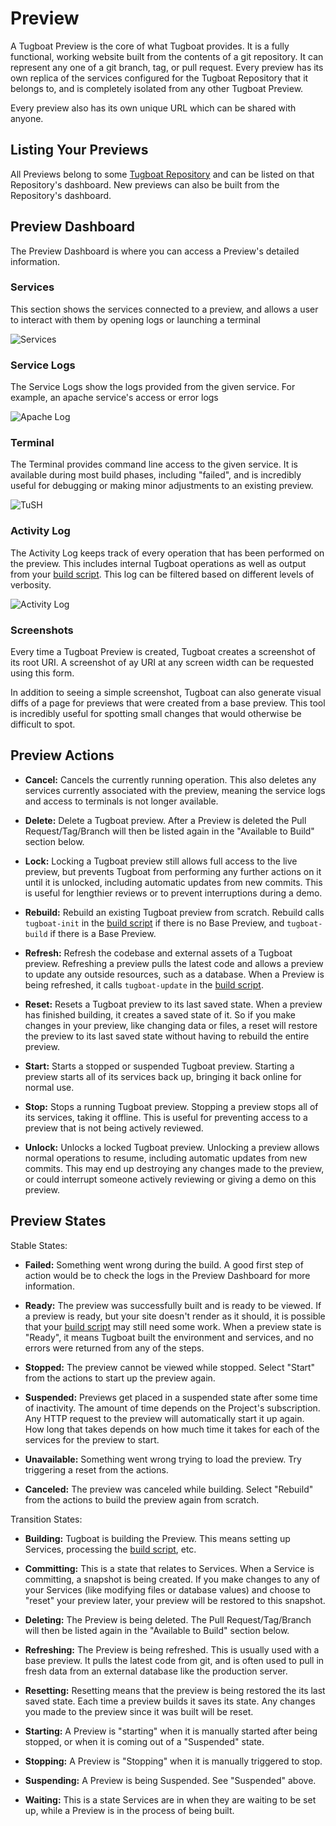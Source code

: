 # Preview

A Tugboat Preview is the core of what Tugboat provides. It is a fully
functional, working website built from the contents of a git repository. It can
represent any one of a git branch, tag, or pull request. Every preview has its
own replica of the services configured for the Tugboat Repository that it
belongs to, and is completely isolated from any other Tugboat Preview.

Every preview also has its own unique URL which can be shared with anyone.

## Listing Your Previews

All Previews belong to some [Tugboat Repository](../repositories/index.md) and
can be listed on that Repository's dashboard. New previews can also be built
from the Repository's dashboard.

## Preview Dashboard

The Preview Dashboard is where you can access a Preview's detailed information.

### Services

This section shows the services connected to a preview, and allows a user to
interact with them by opening logs or launching a terminal

![Services](_images/preview-services.jpg)

### Service Logs

The Service Logs show the logs provided from the given service. For example, an
apache service's access or error logs

![Apache Log](_images/preview-apache-log.jpg)

### Terminal

The Terminal provides command line access to the given service. It is available
during most build phases, including "failed", and is incredibly useful for
debugging or making minor adjustments to an existing preview.

![TuSH](_images/TuSH.jpg)

### Activity Log

The Activity Log keeps track of every operation that has been performed on the
preview. This includes internal Tugboat operations as well as output from your
[build script](../../build-script/index.md). This log can be filtered based on
different levels of verbosity.

![Activity Log](_images/preview-activity-log.jpg)

### Screenshots

Every time a Tugboat Preview is created, Tugboat creates a screenshot of its
root URI. A screenshot of ay URI at any screen width can be requested using this
form.

[//]: # "TODO: screenshot of screenshot form"

In addition to seeing a simple screenshot, Tugboat can also generate visual
diffs of a page for previews that were created from a base preview. This tool is
incredibly useful for spotting small changes that would otherwise be difficult
to spot.

[//]: # "TODO: screenshot of visual diff"

## Preview Actions

- **Cancel:** Cancels the currently running operation. This also deletes any
services currently associated with the preview, meaning the service logs and
access to terminals is not longer available.

- **Delete:** Delete a Tugboat preview. After a Preview is deleted the Pull
Request/Tag/Branch will then be listed again in the "Available to Build" section
below.

- **Lock:** Locking a Tugboat preview still allows full access to the live
preview, but prevents Tugboat from performing any further actions on it until it
is unlocked, including automatic updates from new commits. This is useful for
lengthier reviews or to prevent interruptions during a demo.

- **Rebuild:** Rebuild an existing Tugboat preview from scratch. Rebuild calls
`tugboat-init` in the [build script](/../../build-script/index.md) if there is
no Base Preview, and `tugboat-build` if there is a Base Preview.

- **Refresh:** Refresh the codebase and external assets of a Tugboat preview.
Refreshing a preview pulls the latest code and allows a preview to update any
outside resources, such as a database. When a Preview is being refreshed, it
calls `tugboat-update` in the [build script](/../../build-script/index.md).

- **Reset:** Resets a Tugboat preview to its last saved state. When a preview
has finished building, it creates a saved state of it. So if you make changes in
your preview, like changing data or files, a reset will restore the preview to
its last saved state without having to rebuild the entire preview.

- **Start:** Starts a stopped or suspended Tugboat preview. Starting a preview
starts all of its services back up, bringing it back online for normal use.

- **Stop:** Stops a running Tugboat preview. Stopping a preview stops all of its
services, taking it offline. This is useful for preventing access to a preview
that is not being actively reviewed.

- **Unlock:** Unlocks a locked Tugboat preview. Unlocking a preview allows
normal operations to resume, including automatic updates from new commits. This
may end up destroying any changes made to the preview, or could interrupt
someone actively reviewing or giving a demo on this preview.

## Preview States

Stable States:

- **Failed:** Something went wrong during the build. A good first step of action
would be to check the logs in the Preview Dashboard for more information.

- **Ready:** The preview was successfully built and is ready to be viewed. If a
preview is ready, but your site doesn't render as it should, it is possible that
your [build script](../../../build-script/index.md) may still need some work.
When a preview state is "Ready", it means Tugboat built the environment and
services, and no errors were returned from any of the steps.

- **Stopped:** The preview cannot be viewed while stopped. Select "Start" from
the actions to start up the preview again.

- **Suspended:** Previews get placed in a suspended state after some time of
inactivity. The amount of time depends on the Project's subscription. Any HTTP
request to the preview will automatically start it up again. How long that takes
depends on how much time it takes for each of the services for the preview to
start.

- **Unavailable:** Something went wrong trying to load the preview. Try
triggering a reset from the actions.

- **Canceled:** The preview was canceled while building. Select "Rebuild" from
the actions to build the preview again from scratch.

Transition States:

- **Building:** Tugboat is building the Preview. This means setting up Services,
processing the [build script](../../build-script/index.md), etc.

- **Committing:** This is a state that relates to Services. When a Service is
committing, a snapshot is being created. If you make changes to any of your
Services (like modifying files or database values) and choose to "reset" your
preview later, your preview will be restored to this snapshot.

- **Deleting:** The Preview is being deleted. The Pull Request/Tag/Branch will
then be listed again in the "Available to Build" section below.

- **Refreshing:** The Preview is being refreshed. This is usually used with a
base preview. It pulls the latest code from git, and is often used to pull in
fresh data from an external database like the production server.

- **Resetting:** Resetting means that the preview is being restored the its last
saved state. Each time a preview builds it saves its state. Any changes you made
to the preview since it was built will be reset.

- **Starting:** A Preview is "starting" when it is manually started after being
stopped, or when it is coming out of a "Suspended" state.

- **Stopping:** A Preview is "Stopping" when it is manually triggered to stop.

- **Suspending:** A Preview is being Suspended. See "Suspended" above.

- **Waiting:** This is a state Services are in when they are waiting to be set
up, while a Preview is in the process of being built.

